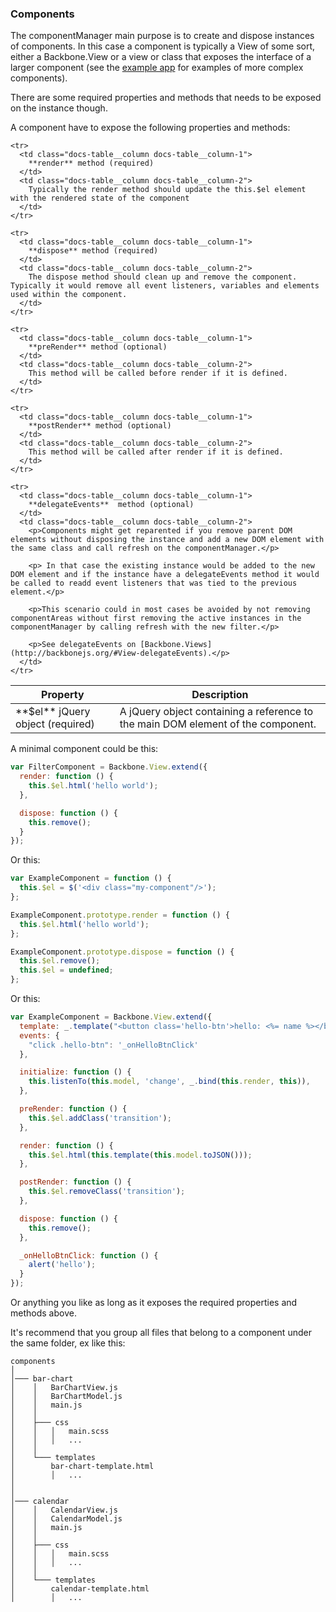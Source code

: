 ### <a name="components"></a> Components

The componentManager main purpose is to create and dispose instances of components. In this case a component is typically a View of some sort, either a Backbone.View or a view or class that exposes the interface of a larger component (see the [example app](/examples/example-app) for examples of more complex components).

There are some required properties and methods that needs to be exposed on the instance though.

A component have to expose the following properties and methods:

<table class="docs-table">
  <thead>
    <tr>
      <th class="docs-table__column docs-table__column-1">Property</th>
      <th class="docs-table__column docs-table__column-2">Description</th>
    </tr>
  </thead>
  <tbody>
    <tr>
      <td class="docs-table__column docs-table__column-1">
        **$el** jQuery object (required)
      </td>
      <td class="docs-table__column docs-table__column-2">
        A jQuery object containing a reference to the main DOM element of the component.
      </td>
    </tr>

    <tr>
      <td class="docs-table__column docs-table__column-1">
        **render** method (required)
      </td>
      <td class="docs-table__column docs-table__column-2">
        Typically the render method should update the this.$el element with the rendered state of the component
      </td>
    </tr>

    <tr>
      <td class="docs-table__column docs-table__column-1">
        **dispose** method (required)
      </td>
      <td class="docs-table__column docs-table__column-2">
        The dispose method should clean up and remove the component. Typically it would remove all event listeners, variables and elements used within the component.
      </td>
    </tr>

    <tr>
      <td class="docs-table__column docs-table__column-1">
        **preRender** method (optional)
      </td>
      <td class="docs-table__column docs-table__column-2">
        This method will be called before render if it is defined.
      </td>
    </tr>

    <tr>
      <td class="docs-table__column docs-table__column-1">
        **postRender** method (optional)
      </td>
      <td class="docs-table__column docs-table__column-2">
        This method will be called after render if it is defined.
      </td>
    </tr>

    <tr>
      <td class="docs-table__column docs-table__column-1">
        **delegateEvents**  method (optional)
      </td>
      <td class="docs-table__column docs-table__column-2">
        <p>Components might get reparented if you remove parent DOM elements without disposing the instance and add a new DOM element with the same class and call refresh on the componentManager.</p>

        <p> In that case the existing instance would be added to the new DOM element and if the instance have a delegateEvents method it would be called to readd event listeners that was tied to the previous element.</p>

        <p>This scenario could in most cases be avoided by not removing componentAreas without first removing the active instances in the componentManager by calling refresh with the new filter.</p>

        <p>See delegateEvents on [Backbone.Views](http://backbonejs.org/#View-delegateEvents).</p>
      </td>
    </tr>
  </tbody>
</table>

A minimal component could be this:

```javascript
var FilterComponent = Backbone.View.extend({
  render: function () {
    this.$el.html('hello world');
  },

  dispose: function () {
    this.remove();
  }
});
```

Or this:
```javascript
var ExampleComponent = function () {
  this.$el = $('<div class="my-component"/>');
};

ExampleComponent.prototype.render = function () {
  this.$el.html('hello world');
};

ExampleComponent.prototype.dispose = function () {
  this.$el.remove();
  this.$el = undefined;
};
```

Or this:
```javascript
var ExampleComponent = Backbone.View.extend({
  template: _.template("<button class='hello-btn'>hello: <%= name %></button>");
  events: {
    "click .hello-btn": '_onHelloBtnClick'
  },

  initialize: function () {
    this.listenTo(this.model, 'change', _.bind(this.render, this)),
  },

  preRender: function () {
    this.$el.addClass('transition');
  },

  render: function () {
    this.$el.html(this.template(this.model.toJSON()));
  },

  postRender: function () {
    this.$el.removeClass('transition');
  },

  dispose: function () {
    this.remove();
  },

  _onHelloBtnClick: function () {
    alert('hello');
  }
});
```

Or anything you like as long as it exposes the required properties and methods above.

It's recommend that you group all files that belong to a component under the same folder, ex like this:

```
components
│
│─── bar-chart
│    │   BarChartView.js
│    │   BarChartModel.js
│    │   main.js
│    │
│    ├─── css
│    │   │   main.scss
│    │   │   ...
│    │
│    └─── templates
│        bar-chart-template.html
│        │   ...
│
│
│─── calendar
│    │   CalendarView.js
│    │   CalendarModel.js
│    │   main.js
│    │
│    ├─── css
│    │   │   main.scss
│    │   │   ...
│    │
│    └─── templates
│        calendar-template.html
│        │   ...
```